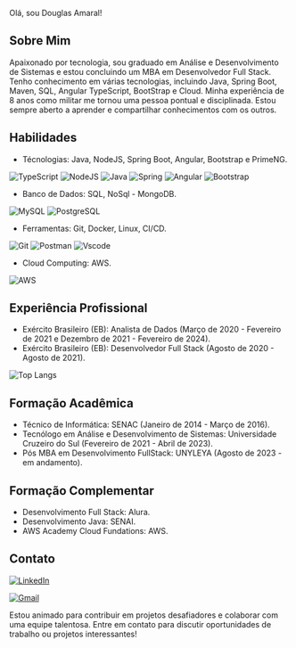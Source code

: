 Olá, sou Douglas Amaral!

## Sobre Mim

Apaixonado por tecnologia, sou graduado em Análise e Desenvolvimento de Sistemas e estou concluindo um MBA em Desenvolvedor Full Stack. Tenho conhecimento em várias tecnologias, incluindo Java, Spring Boot, Maven, SQL, Angular TypeScript, BootStrap e Cloud. Minha experiência de 8 anos como militar me tornou uma pessoa pontual e disciplinada. Estou sempre aberto a aprender e compartilhar conhecimentos com os outros.

## Habilidades


- Técnologias: Java, NodeJS, Spring Boot, Angular, Bootstrap e PrimeNG.
  
![TypeScript](https://img.shields.io/badge/TypeScript-007ACC?style=for-the-badge&logo=typescript&logoColor=white)
![NodeJS](https://img.shields.io/badge/node.js-6DA55F?style=for-the-badge&logo=node.js&logoColor=white)
![Java](https://img.shields.io/badge/java-%23ED8B00.svg?style=for-the-badge&logo=openjdk&logoColor=white)
![Spring](https://img.shields.io/badge/spring-%236DB33F.svg?style=for-the-badge&logo=spring&logoColor=white)
![Angular](https://img.shields.io/badge/Angular-DD0031?style=for-the-badge&logo=angular&logoColor=white)
![Bootstrap](https://img.shields.io/badge/-boostrap-0D1117?style=for-the-badge&logo=bootstrap&labelColor=0D1117)

- Banco de Dados: SQL, NoSql - MongoDB.
  
![MySQL](https://img.shields.io/badge/MySQL-00000F?style=for-the-badge&logo=mysql&logoColor=white)
![PostgreSQL](https://img.shields.io/badge/PostgreSQL-000?style=for-the-badge&logo=postgresql)

- Ferramentas: Git, Docker, Linux, CI/CD.
  
![Git](https://img.shields.io/badge/GIT-E44C30?style=for-the-badge&logo=git&logoColor=white)
![Postman](https://img.shields.io/badge/Postman-FF6C37.svg?style=for-the-badge&logo=Postman&logoColor=white)
![Vscode](https://img.shields.io/badge/Vscode-007ACC?style=for-the-badge&logo=visual-studio-code&logoColor=white)

- Cloud Computing: AWS.
  
![AWS](https://img.shields.io/badge/AWS-000.svg?style=for-the-badge&logo=amazon-aws&logoColor=white)

## Experiência Profissional

- Exército Brasileiro (EB): Analista de Dados (Março de 2020 - Fevereiro de 2021 e Dezembro de 2021 - Fevereiro de 2024).
- Exército Brasileiro (EB): Desenvolvedor Full Stack (Agosto de 2020 - Agosto de 2021).

![Top Langs](https://github-readme-stats-git-masterrstaa-rickstaa.vercel.app/api/top-langs/?username=dmrramaral&layout=compact&bg_color=000&border_color=30A3DC&title_color=E94D5F&text_color=FFF)

## Formação Acadêmica

- Técnico de Informática: SENAC (Janeiro de 2014 - Março de 2016).
- Tecnólogo em Análise e Desenvolvimento de Sistemas: Universidade Cruzeiro do Sul (Fevereiro de 2021 - Abril de 2023).
- Pós MBA em Desenvolvimento FullStack: UNYLEYA (Agosto de 2023 - em andamento).

## Formação Complementar

- Desenvolvimento Full Stack: Alura.
- Desenvolvimento Java: SENAI.
- AWS Academy Cloud Fundations: AWS.

## Contato

[![LinkedIn](https://img.shields.io/badge/LinkedIn-0077B5?style=for-the-badge&logo=linkedin&logoColor=white)](https://www.linkedin.com/in/amaraldev/)

[![Gmail](https://img.shields.io/badge/Gmail-333333?style=for-the-badge&logo=gmail&logoColor=red)](mailto:dmrramaral@gmail.com)



Estou animado para contribuir em projetos desafiadores e colaborar com uma equipe talentosa. Entre em contato para discutir oportunidades de trabalho ou projetos interessantes!
